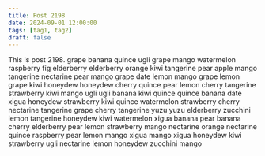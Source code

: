 ```yaml
---
title: Post 2198
date: 2024-09-01 12:00:00
tags: [tag1, tag2]
draft: false
---
```

This is post 2198.
grape
banana
quince
ugli
grape
mango
watermelon
raspberry
fig
elderberry
elderberry
orange
kiwi
tangerine
pear
apple
mango
tangerine
nectarine
pear
mango
grape
date
lemon
mango
grape
lemon
grape
kiwi
honeydew
honeydew
cherry
quince
pear
lemon
cherry
tangerine
strawberry
kiwi
mango
ugli
ugli
banana
kiwi
quince
quince
banana
date
xigua
honeydew
strawberry
kiwi
quince
watermelon
strawberry
cherry
nectarine
tangerine
grape
cherry
tangerine
yuzu
yuzu
elderberry
zucchini
lemon
tangerine
honeydew
kiwi
watermelon
xigua
banana
pear
banana
cherry
elderberry
pear
lemon
strawberry
mango
nectarine
orange
nectarine
quince
raspberry
pear
lemon
mango
xigua
mango
xigua
honeydew
kiwi
strawberry
ugli
nectarine
lemon
honeydew
zucchini
mango
